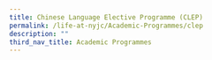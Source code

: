 ```yaml
---
title: Chinese Language Elective Programme (CLEP)
permalink: /life-at-nyjc/Academic-Programmes/clep
description: ""
third_nav_title: Academic Programmes
---
```

